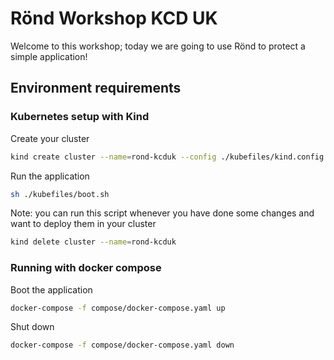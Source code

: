 # Rönd Workshop KCD UK

Welcome to this workshop; today we are going to use Rönd to protect a simple application!

## Environment requirements

### Kubernetes setup with Kind

Create your cluster

```sh
kind create cluster --name=rond-kcduk --config ./kubefiles/kind.config.yaml
```
Run the application

```sh
sh ./kubefiles/boot.sh
```

Note: you can run this script whenever you have done some changes and want to deploy them in your cluster

```sh
kind delete cluster --name=rond-kcduk
```

### Running with docker compose

Boot the application

```sh
docker-compose -f compose/docker-compose.yaml up
```

Shut down


```sh
docker-compose -f compose/docker-compose.yaml down
```